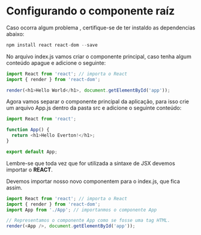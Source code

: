 # Configurando o componente raíz

Caso ocorra algum problema , certifique-se de ter instaldo as dependencias abaixo:

```javascript
npm install react react-dom --save
```

No arquivo index.js vamos criar o componente principal, caso tenha algum conteúdo apague e adicione o seguinte:

```javascript
import React from 'react'; // importa o React
import { render } from 'react-dom';

render(<h1>Hello World</h1>, document.getElementById('app'));
```

Agora vamos separar o componente principal da aplicação, para isso crie um arquivo App.js dentro da pasta src e adicione o seguinte conteúdo:

```javascript
import React from 'react';

function App() {
  return <h1>Hello Everton!</h1>;
}

export default App;
```

Lembre-se que toda vez que for utilizada a sintaxe de JSX devemos importar o **REACT**.

Devemos importar nosso novo componentem para o index.js, que fica assim.

```js
import React from 'react'; // importa o React
import { render } from 'react-dom';
import App from './App'; // importanmos o componente App

// Representamos o componente App como se fosse uma tag HTML.
render(<App />, document.getElementById('app'));
```
